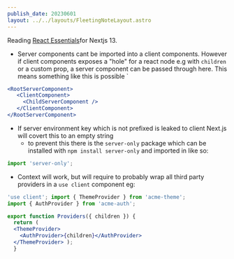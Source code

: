 ```yaml
---
publish_date: 20230601    
layout: ../../layouts/FleetingNoteLayout.astro
---
```

Reading [React Essentials](https://nextjs.org/docs/getting-started/react-essentials)for Nextjs 13. 

- Server components cant be imported into a client components. However if client components exposes a "hole" for a react node e.g with `children` or a custom prop, a server component can be passed through here. This means something like this is possible
`
```jsx
<RootServerComponent>
   <ClientComponent>
     <ChildServerComponent />
   </ClientComponent>
</RootServerComponent>
```

- If server environment key which is not prefixed is leaked to client Next.js will covert this to an empty string
  - to prevent this there is the `server-only` package which can be installed with `npm install server-only` and imported in like so:
```js
import 'server-only';
```
  - Context will work, but will require to probably wrap all third party providers in a `use client` component eg:
```jsx
'use client'; import { ThemeProvider } from 'acme-theme';
import { AuthProvider } from 'acme-auth'; 

export function Providers({ children }) { 
  return ( 
  <ThemeProvider> 
    <AuthProvider>{children}</AuthProvider> 
  </ThemeProvider> );
  }
```